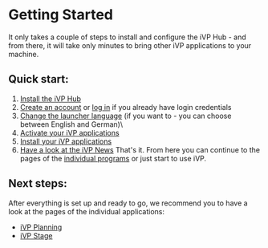 # Getting Started

It only takes a couple of steps to install and configure the iVP Hub - and from there, it will take only minutes to bring other iVP applications to your machine.

## Quick start:

1. [Install the iVP Hub](launcher-installation.md)
2. [Create an account](account-management/account-creation.md) or [log in](account-management/login.md) if you already have login credentials
3. [Change the launcher language](settings/launcher-language.md) (if you want to - you can choose between English and German)\
4. [Activate your iVP applications](application-management/license-activation.md)
5. [Install your iVP applications](application-management/install-applications.md)
6. [Have a look at the iVP News](ivp-news.md)
That's it. From here you can continue to the pages of the [individual programs](getting-started.md#next-steps) or just start to use iVP.

## Next steps:

After everything is set up and ready to go, we recommend you to have a look at the pages of the individual applications:

* [iVP Planning](../ivp-planning/)
* [iVP Stage](../ivp-stage.md)


